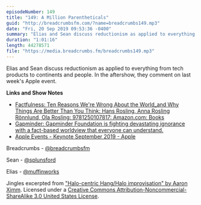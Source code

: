 ```yaml
---
episodeNumber: 149
title: "149: A Million Parentheticals"
guid: "http://breadcrumbsfm.com/?name=breadcrumbs149.mp3"
date: "Fri, 20 Sep 2019 09:53:36 -0400"
summary: "Elias and Sean discuss reductionism as applied to everything from tech products to continents and people. In the aftershow, they comment on last week’s Apple event."
duration: "1:01:16"
length: 44278571
file: "https://media.breadcrumbs.fm/breadcrumbs149.mp3"
---
```

Elias and Sean discuss reductionism as applied to everything from tech products to continents and people. In the aftershow, they comment on last week's Apple event.

**Links and Show Notes**
- [Factfulness: Ten Reasons We're Wrong About the World_and Why Things Are Better Than You Think: Hans Rosling, Anna Rosling Rönnlund, Ola Rosling: 9781250107817: Amazon.com: Books](http://www.amazon.com/dp/1250107814/?tag=breadcrumbsfm-20)
- [Gapminder: Gapminder Foundation is fighting devastating ignorance with a fact-based worldview that everyone can understand.](https://www.gapminder.org/)
- [Apple Events - Keynote September 2019 - Apple](https://www.apple.com/apple-events/september-2019/)

Breadcrumbs - [@breadcrumbsfm](https://twitter.com/breadcrumbsfm)

Sean - [@splunsford](https://twitter.com/splunsford)

Elias - [@muffinworks](https://twitter.com/muffinworks)

Jingles excerpted from ["Halo-centric Hang/Halo improvisation" by Aaron Ximm](http://freemusicarchive.org/music/aaron_ximm/handpans_and_the_hang/). Licensed under a [Creative Commons Attribution-Noncommercial-ShareAlike 3.0 United States License](http://creativecommons.org/licenses/by-nc-sa/3.0/us/).